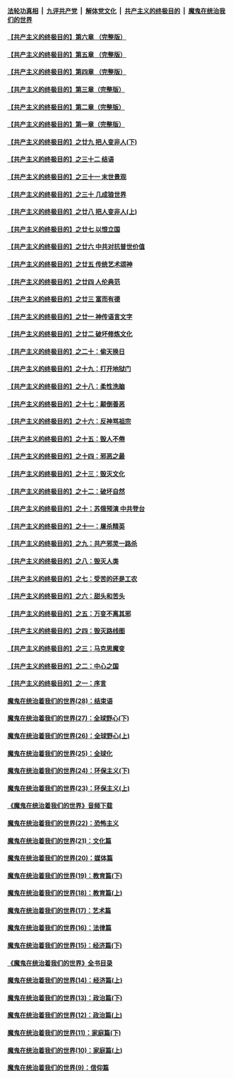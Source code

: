 ####  [法轮功真相](../../../../basic/blob/master/README.md?t=04101001) &nbsp;|&nbsp; [九评共产党](../../../../9ping.md/blob/master/README.md?t=04101001) &nbsp;|&nbsp; [解体党文化](../../../../jtdwh.md/blob/master/README.md?t=04101001)  &nbsp;|&nbsp; [共产主义的终极目的](../../../../gczydzjmd.md/blob/master/README.md?t=04101001) &nbsp;|&nbsp; [魔鬼在统治我们的世界](../../../../mgztzwmdsj.md/blob/master/README.md?t=04101001) 

#### [【共产主义的终极目的】第六章 （完整版）](../pages/nsc422/n11428913.md?t=04101001) 

#### [【共产主义的终极目的】第五章 （完整版）](../pages/nsc422/n11428912.md?t=04101001) 

#### [【共产主义的终极目的】第四章 （完整版）](../pages/nsc422/n11428907.md?t=04101001) 

#### [【共产主义的终极目的】第三章（完整版）](../pages/nsc422/n11428848.md?t=04101001) 

#### [【共产主义的终极目的】第二章（完整版）](../pages/nsc422/n11428831.md?t=04101001) 

#### [【共产主义的终极目的】第一章（完整版）](../pages/nsc422/n11417651.md?t=04101001) 

#### [【共产主义的终极目的】之廿九 把人变非人(下)](../pages/nsc422/n11344140.md?t=04101001) 

#### [【共产主义的终极目的】之三十二 结语](../pages/nsc422/n11360535.md?t=04101001) 

#### [【共产主义的终极目的】之三十一 末世景观](../pages/nsc422/n11351129.md?t=04101001) 

#### [【共产主义的终极目的】之三十 几成狼世界](../pages/nsc422/n11348280.md?t=04101001) 

#### [【共产主义的终极目的】之廿八 把人变非人(上)](../pages/nsc422/n11340492.md?t=04101001) 

#### [【共产主义的终极目的】之廿七 以恨立国](../pages/nsc422/n11336944.md?t=04101001) 

#### [【共产主义的终极目的】之廿六 中共对抗普世价值](../pages/nsc422/n11324785.md?t=04101001) 

#### [【共产主义的终极目的】之廿五 传统艺术颂神](../pages/nsc422/n11296396.md?t=04101001) 

#### [【共产主义的终极目的】之廿四 人伦典范](../pages/nsc422/n11296397.md?t=04101001) 

#### [【共产主义的终极目的】之廿三 富而有德](../pages/nsc422/n11283598.md?t=04101001) 

#### [【共产主义的终极目的】之廿一 神传语言文字](../pages/nsc422/n11263265.md?t=04101001) 

#### [【共产主义的终极目的】之廿二 破坏修炼文化](../pages/nsc422/n11245728.md?t=04101001) 

#### [【共产主义的终极目的】之二十：偷天换日](../pages/nsc422/n11238846.md?t=04101001) 

#### [【共产主义的终极目的】之十九：打开地狱门](../pages/nsc422/n11206376.md?t=04101001) 

#### [【共产主义的终极目的】之十八：柔性洗脑](../pages/nsc422/n11199994.md?t=04101001) 

#### [【共产主义的终极目的】之十七：颠倒善恶](../pages/nsc422/n11179782.md?t=04101001) 

#### [【共产主义的终极目的】之十六：反神骂祖宗](../pages/nsc422/n11166798.md?t=04101001) 

#### [【共产主义的终极目的】之十五：毁人不倦](../pages/nsc422/n11166792.md?t=04101001) 

#### [【共产主义的终极目的】之十四：邪恶之最](../pages/nsc422/n11150249.md?t=04101001) 

#### [【共产主义的终极目的】之十三：毁灭文化](../pages/nsc422/n11135227.md?t=04101001) 

#### [【共产主义的终极目的】之十二：破坏自然](../pages/nsc422/n11135214.md?t=04101001) 

#### [【共产主义的终极目的】之十：苏俄预演 中共登台](../pages/nsc422/n11118424.md?t=04101001) 

#### [【共产主义的终极目的】之十一：屠杀精英](../pages/nsc422/n11118442.md?t=04101001) 

#### [【共产主义的终极目的】之九：共产邪灵一路杀](../pages/nsc422/n11114139.md?t=04101001) 

#### [【共产主义的终极目的】之八：毁灭人类](../pages/nsc422/n11108503.md?t=04101001) 

#### [【共产主义的终极目的】之七：受苦的还是工农](../pages/nsc422/n11101809.md?t=04101001) 

#### [【共产主义的终极目的】之六：甜头和苦头](../pages/nsc422/n11096971.md?t=04101001) 

#### [【共产主义的终极目的】之五：万变不离其邪](../pages/nsc422/n11091285.md?t=04101001) 

#### [【共产主义的终极目的】之四：毁灭路线图](../pages/nsc422/n11086284.md?t=04101001) 

#### [【共产主义的终极目的】之三：马克思魔变](../pages/nsc422/n11061941.md?t=04101001) 

#### [【共产主义的终极目的】之二：中心之国](../pages/nsc422/n11047728.md?t=04101001) 

#### [【共产主义的终极目的】之一：序言](../pages/nsc422/n11086077.md?t=04101001) 

#### [魔鬼在统治着我们的世界(28)：结束语](../pages/nsc422/n10936246.md?t=04101001) 

#### [魔鬼在统治着我们的世界(27)：全球野心(下)](../pages/nsc422/n10928319.md?t=04101001) 

#### [魔鬼在统治着我们的世界(26)：全球野心(上)](../pages/nsc422/n10900318.md?t=04101001) 

#### [魔鬼在统治着我们的世界(25)：全球化](../pages/nsc422/n10788205.md?t=04101001) 

#### [魔鬼在统治着我们的世界(24)：环保主义(下)](../pages/nsc422/n10695307.md?t=04101001) 

#### [魔鬼在统治着我们的世界(23)：环保主义(上)](../pages/nsc422/n10688613.md?t=04101001) 

#### [《魔鬼在统治着我们的世界》音频下载](../pages/nsc422/n10635553.md?t=04101001) 

#### [魔鬼在统治着我们的世界(22)：恐怖主义](../pages/nsc422/n10614727.md?t=04101001) 

#### [魔鬼在统治着我们的世界(21)：文化篇](../pages/nsc422/n10597706.md?t=04101001) 

#### [魔鬼在统治着我们的世界(20)：媒体篇](../pages/nsc422/n10586579.md?t=04101001) 

#### [魔鬼在统治着我们的世界(19)：教育篇(下)](../pages/nsc422/n10564808.md?t=04101001) 

#### [魔鬼在统治着我们的世界(18)：教育篇(上)](../pages/nsc422/n10526970.md?t=04101001) 

#### [魔鬼在统治着我们的世界(17)：艺术篇](../pages/nsc422/n10499093.md?t=04101001) 

#### [魔鬼在统治着我们的世界(16)：法律篇](../pages/nsc422/n10485969.md?t=04101001) 

#### [魔鬼在统治着我们的世界(15)：经济篇(下)](../pages/nsc422/n10469975.md?t=04101001) 

#### [《魔鬼在统治着我们的世界》全书目录](../pages/nsc422/n10464261.md?t=04101001) 

#### [魔鬼在统治着我们的世界(14)：经济篇(上)](../pages/nsc422/n10457370.md?t=04101001) 

#### [魔鬼在统治着我们的世界(13)：政治篇(下)](../pages/nsc422/n10448270.md?t=04101001) 

#### [魔鬼在统治着我们的世界(12)：政治篇(上)](../pages/nsc422/n10444576.md?t=04101001) 

#### [魔鬼在统治着我们的世界(11)：家庭篇(下)](../pages/nsc422/n10440961.md?t=04101001) 

#### [魔鬼在统治着我们的世界(10)：家庭篇(上)](../pages/nsc422/n10435448.md?t=04101001) 

#### [魔鬼在统治着我们的世界(9)：信仰篇](../pages/nsc422/n10432159.md?t=04101001) 

